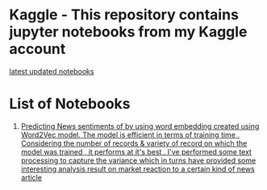 # Kaggle - This repository contains jupyter notebooks from my Kaggle account
[latest updated notebooks](https://www.kaggle.com/tsr564)
# List of Notebooks 
1. [Predicting News sentiments of by using word embedding created using Word2Vec model. The model is efficient in terms of training 
   time . Considering the number of records & variety of record on which the model was trained , it performs at it's best .
   I've performed some text processing to capture the variance which in turns have provided some interesting analysis result on 
   market reaction to a certain kind of news article ](https://www.kaggle.com/code/tsr564/news-sentiment-analysis-word2vec)
    
